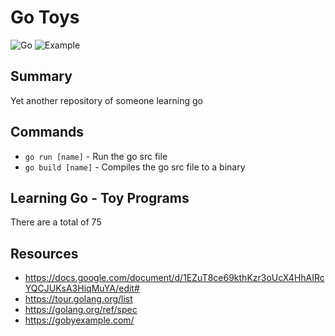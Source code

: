# Go Toys
![Go](https://img.shields.io/badge/Go%20Examples%20Working-35%2F77-red)
![Example](https://img.shields.io/badge/Failing%20Example-go_by_example--39_panic.go-red)

## Summary
Yet another repository of someone learning go

## Commands
- `go run [name]` - Run the go src file
- `go build [name]` - Compiles the go src file to a binary

## Learning Go - Toy Programs

There are a total of 75

## Resources
- https://docs.google.com/document/d/1EZuT8ce69kthKzr3oUcX4HhAIRcYQCJUKsA3HiqMuYA/edit#
- https://tour.golang.org/list
- https://golang.org/ref/spec
- https://gobyexample.com/

